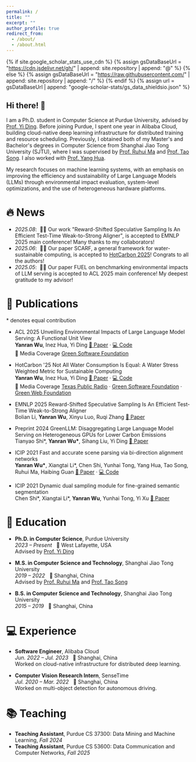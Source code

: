 ```yaml
---
permalink: /
title: ""
excerpt: ""
author_profile: true
redirect_from: 
  - /about/
  - /about.html
---
```


{% if site.google_scholar_stats_use_cdn %}
{% assign gsDataBaseUrl = "https://cdn.jsdelivr.net/gh/" | append: site.repository | append: "@" %}
{% else %}
{% assign gsDataBaseUrl = "https://raw.githubusercontent.com/" | append: site.repository | append: "/" %}
{% endif %}
{% assign url = gsDataBaseUrl | append: "google-scholar-stats/gs_data_shieldsio.json" %}

<span class='anchor' id='about-me'></span>

## Hi there! 👋

I am a Ph.D. student in Computer Science at Purdue University, advised by [Prof. Yi Ding](https://y-ding.github.io/index.html). Before joining Purdue, I spent one year in Alibaba Cloud, building cloud-native deep learning infrastructure for distributed training and resource scheduling. Previously, I obtained both of my Master's and Bachelor's degrees in Computer Science from Shanghai Jiao Tong University (SJTU), where I was supervised by [Prof. Ruhui Ma](https://scholar.google.com/citations?user=PcrtqDsAAAAJ&hl=en) and [Prof. Tao Song](https://scholar.google.com/citations?user=tIjK-3QAAAAJ&hl=en). I also worked with [Prof. Yang Hua](https://scholar.google.com/citations?user=N0tFi8MAAAAJ&hl=en). 

 My research focuses on machine learning systems, with an emphasis on improving the efficiency and sustainability of Large Language Models (LLMs) through environmental impact evaluation, system-level optimizations, and the use of heterogeneous hardware platforms.


# 🔥 News
- *2025.08*: &nbsp;🎉🎉 Our work "Reward-Shifted Speculative Sampling Is An Efficient Test-Time Weak-to-Strong Aligner", is accepted to EMNLP 2025 main conference! Many thanks to my collaborators!
- *2025.06*: &nbsp;🎉🎉 Our paper SCARF, a general framework for water-sustainable computing, is accepted to [HotCarbon 2025](https://hotcarbon.org/)! Congrats to all the authors!
- *2025.05*: &nbsp;🎉🎉 Our paper FUEL on benchmarking environmental impacts of LLM serving is accepted to ACL 2025 main conference! My deepest gratitude to my advisor!


# 📝 Publications 
\* denotes equal contribution
- <span class="badge">ACL 2025</span>
  Unveiling Environmental Impacts of Large Language Model Serving: A Functional Unit View<br>
  **Yanran Wu**, Inez Hua, Yi Ding  [📄 Paper](https://arxiv.org/abs/2502.11256) · [💻 Code](https://github.com/jojacola/FUEL)<br>
  <span class="badge badge-light">📰 Media Coverage</span> [Green Software Foundation](https://www.linkedin.com/posts/green-software-foundation_unveiling-environmental-impacts-of-large-activity-7303076333545287680-CZSZ?utm_source=social_share_send&utm_medium=member_desktop_web&rcm=ACoAAA1GomkBzEFGPxfVQWWZcEnULYvX6TPzBDs)
- <span class="badge">HotCarbon '25</span>
  Not All Water Consumption Is Equal: A Water Stress Weighted Metric for Sustainable Computing<br>
  **Yanran Wu**, Inez Hua, Yi Ding  [📄 Paper](https://arxiv.org/abs/2506.22773) · [💻 Code](https://github.com/jojacola/SCARF)<br>
  <span class="badge badge-light">📰 Media Coverage</span> [Texas Public Radio](https://www.tpr.org/environment/2025-08-15/big-techs-big-thirst-ais-demand-for-texas-water) · [Green Software Foundation](https://www.linkedin.com/posts/green-software-foundation_not-all-water-consumption-is-equal-a-water-activity-7367179218721337345-3BcW?utm_source=social_share_send&utm_medium=member_desktop_web&rcm=ACoAAA1GomkBzEFGPxfVQWWZcEnULYvX6TPzBDs) · [Green Web Foundation](https://www.thegreenwebfoundation.org/news/spains-data-centre-law-supporting-local-groups-in-the-public-consultation/)
- <span class="badge">EMNLP 2025</span>
  Reward-Shifted Speculative Sampling Is An Efficient Test-Time Weak-to-Strong Aligner<br>
 Bolian Li, **Yanran Wu**, Xinyu Luo, Ruqi Zhang  [📄 Paper](https://arxiv.org/abs/2508.15044)
- <span class="badge badge-preprint">Preprint 2024</span>
  GreenLLM: Disaggregating Large Language Model Serving on Heterogeneous GPUs for Lower Carbon Emissions<br>
  Tianyao Shi\*, **Yanran Wu\***, Sihang Liu, Yi Ding  [📄 Paper](https://arxiv.org/abs/2412.20322)

- <span class="badge">ICIP 2021</span>
  Fast and accurate scene parsing via bi-direction alignment networks<br>
  **Yanran Wu\***, Xiangtai Li\*, Chen Shi, Yunhai Tong, Yang Hua, Tao Song, Ruhui Ma, Haibing Guan  [📄 Paper](https://ieeexplore.ieee.org/abstract/document/9506720) · [💻 Code](https://github.com/jojacola/BiAlignNet)

- <span class="badge">ICIP 2021</span>
  Dynamic dual sampling module for fine-grained semantic segmentation<br>
  Chen Shi\*, Xiangtai Li\*, **Yanran Wu**, Yunhai Tong, Yi Xu  [📄 Paper](https://ieeexplore.ieee.org/abstract/document/9506628/)


# 📖 Education
- **Ph.D. in Computer Science**, Purdue University  
*2023 – Present* &nbsp;&nbsp;📍 West Lafayette, USA  
Advised by [Prof. Yi Ding](https://y-ding.github.io/index.html)

- **M.S. in Computer Science and Technology**, Shanghai Jiao Tong University  
*2019 – 2022* &nbsp;&nbsp;📍 Shanghai, China  
Advised by [Prof. Ruhui Ma](https://scholar.google.com/citations?user=PcrtqDsAAAAJ&hl=en) and [Prof. Tao Song](https://scholar.google.com/citations?user=tIjK-3QAAAAJ&hl=en)

- **B.S. in Computer Science and Technology**, Shanghai Jiao Tong University  
*2015 – 2019* &nbsp;&nbsp;📍 Shanghai, China  

# 💻 Experience
- **Software Engineer**, Alibaba Cloud  
*Jun. 2022 – Jul. 2023* &nbsp;&nbsp;📍 Shanghai, China  
Worked on cloud-native infrastructure for distributed deep learning.

- **Computer Vision Research Intern**, SenseTime  
*Jul. 2020 – Mar. 2022* &nbsp;&nbsp;📍 Shanghai, China  
Worked on multi-object detection for autonomous driving.

# 📚 Teaching
- **Teaching Assistant**, Purdue CS 37300: Data Mining and Machine Learning, *Fall 2024*
- **Teaching Assistant**, Purdue CS 53600: Data Communication and Computer Networks, *Fall 2025*
